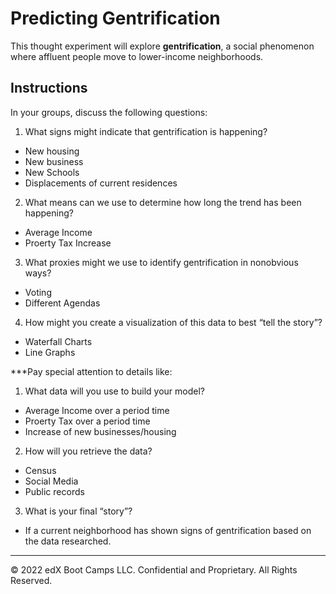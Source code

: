 # Predicting Gentrification

This thought experiment will explore **gentrification**, a social phenomenon where affluent people move to lower-income neighborhoods.

## Instructions

In your groups, discuss the following questions:

1. What signs might indicate that gentrification is happening?
 - New housing
 - New business
 - New Schools
 - Displacements of current residences

2. What means can we use to determine how long the trend has been happening?
 - Average Income
 - Proerty Tax Increase

3. What proxies might we use to identify gentrification in nonobvious ways?
 - Voting
 - Different Agendas

4. How might you create a visualization of this data to best “tell the story”?
 - Waterfall Charts
 - Line Graphs

***Pay special attention to details like:

1. What data will you use to build your model?
 - Average Income over a period time
 - Proerty Tax over a period time
 - Increase of new businesses/housing 

2. How will you retrieve the data?
 - Census
 - Social Media
 - Public records

3. What is your final “story”?
 - If a current neighborhood has shown signs of gentrification based on the data researched. 

---

© 2022 edX Boot Camps LLC. Confidential and Proprietary. All Rights Reserved.
